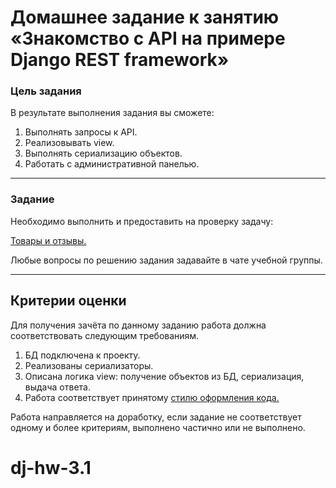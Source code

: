 # Домашнее задание к занятию «Знакомство с API на примере Django REST framework»

### Цель задания

В результате выполнения задания вы сможете:

1. Выполнять запросы к API.
2. Реализовывать view.
3. Выполнять сериализацию объектов.
4. Работать с административной панелью.

------

### Задание

Необходимо выполнить и предоставить на проверку задачу:

[Товары и отзывы.](./products)

Любые вопросы по решению задания задавайте в чате учебной группы.

------

## Критерии оценки

Для получения зачёта по данному заданию работа должна соответствовать следующим требованиям.

1. БД подключена к проекту.
2. Реализованы сериализаторы.
3. Описана логика view: получение объектов из БД, сериализация, выдача ответа.
4. Работа соответствует принятому [стилю оформления кода.](https://github.com/netology-code/codestyle/tree/master/python)

Работа направляется на доработку, если задание не соответствует одному и более критериям, выполнено частично или не выполнено.
# dj-hw-3.1
